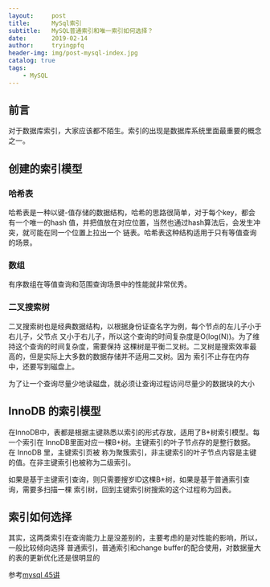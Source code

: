```yaml
---
layout:     post
title:      MySql索引
subtitle:   MySQL普通索引和唯一索引如何选择？
date:       2019-02-14
author:     tryingpfq
header-img: img/post-mysql-index.jpg
catalog: true
tags:
    - MySQL
---
```


## 前言
对于数据库索引，大家应该都不陌生。索引的出现是数据库系统里面最重要的概念之一。

## 创建的索引模型

### 哈希表
哈希表是一种以键-值存储的数据结构，哈希的思路很简单，对于每个key，都会有一个唯一的hash
值，并把值放在对应位置，当然也通过hash算法后，会发生冲突，就可能在同一个位置上拉出一个
链表。哈希表这种结构适用于只有等值查询的场景。

### 数组
有序数组在等值查询和范围查询场景中的性能就非常优秀。

### 二叉搜索树
二叉搜索树也是经典数据结构，以根据身份证查名字为例，每个节点的左儿子小于右儿子，父节点
又小于右儿子，所以这个查询的时间复杂度是O(log(N))。为了维持这个查询的时间复杂度，需要保持
这棵树是平衡二叉树。二叉树是搜索效率最高的，但是实际上大多数的数据存储并不适用二叉树。因为
索引不止存在内存中，还要写到磁盘上。

为了让一个查询尽量少地读磁盘，就必须让查询过程访问尽量少的数据块的大小

## InnoDB 的索引模型
在InnoDB中，表都是根据主键熟悉以索引的形式存放，适用了B+树索引模型。每一个索引在
InnoDB里面对应一棵B+树。主键索引的叶子节点存的是整行数据。在 InnoDB 里，主键索引页被
称为聚簇索引，非主键索引的叶子节点内容是主键的值。在非主键索引也被称为二级索引。

如果是基于主键索引查询，则只需要搜岁ID这棵B+树，如果是基于普通索引查询，需要多扫描一棵
索引树，回到主键索引树搜索的这个过程称为回表。

## 索引如何选择
其实，这两类索引在查询能力上是没差别的，主要考虑的是对性能的影响，所以，一般比较倾向选择
普通索引，普通索引和change buffer的配合使用，对数据量大的表的更新优化还是很明显的

 参考[mysql 45讲](https://time.geekbang.org/column/139)
